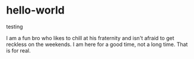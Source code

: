 # hello-world
testing

I am a fun bro who likes to chill at his fraternity and isn't afraid to get reckless on the weekends. 
I am here for a good time, not a long time.
That is for real.
